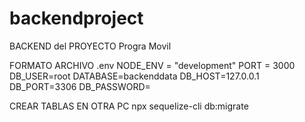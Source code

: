 # backendproject
BACKEND del PROYECTO Progra Movil 

FORMATO ARCHIVO .env
NODE_ENV = "development"
PORT = 3000
DB_USER=root
DATABASE=backenddata
DB_HOST=127.0.0.1
DB_PORT=3306
DB_PASSWORD=

CREAR TABLAS EN OTRA PC
npx sequelize-cli db:migrate



